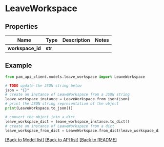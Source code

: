 # LeaveWorkspace


## Properties

Name | Type | Description | Notes
------------ | ------------- | ------------- | -------------
**workspace_id** | **str** |  | 

## Example

```python
from pam_api_client.models.leave_workspace import LeaveWorkspace

# TODO update the JSON string below
json = "{}"
# create an instance of LeaveWorkspace from a JSON string
leave_workspace_instance = LeaveWorkspace.from_json(json)
# print the JSON string representation of the object
print(LeaveWorkspace.to_json())

# convert the object into a dict
leave_workspace_dict = leave_workspace_instance.to_dict()
# create an instance of LeaveWorkspace from a dict
leave_workspace_from_dict = LeaveWorkspace.from_dict(leave_workspace_dict)
```
[[Back to Model list]](../README.md#documentation-for-models) [[Back to API list]](../README.md#documentation-for-api-endpoints) [[Back to README]](../README.md)



